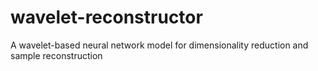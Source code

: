 # wavelet-reconstructor
A wavelet-based neural network model for dimensionality reduction and sample reconstruction
